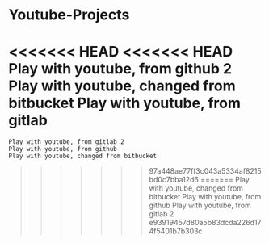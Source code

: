 # Youtube-Projects
<<<<<<< HEAD
<<<<<<< HEAD
	Play with youtube, from github 2
	Play with youtube, changed from bitbucket
	Play with youtube, from gitlab
=======
	Play with youtube, from gitlab 2
	Play with youtube, from github
	Play with youtube, changed from bitbucket
>>>>>>> 97a448ae77ff3c043a5334af8215bd0c7bba12d6
=======
	Play with youtube, changed from bitbucket
	Play with youtube, from github
	Play with youtube, from gitlab 2
>>>>>>> e93919457d80a5b83dcda226d174f5401b7b303c
